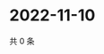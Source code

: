# 2022-11-10

共 0 条

<!-- BEGIN WEIBO -->
<!-- 最后更新时间 Thu Nov 10 2022 15:15:18 GMT+0800 (China Standard Time) -->

<!-- END WEIBO -->
